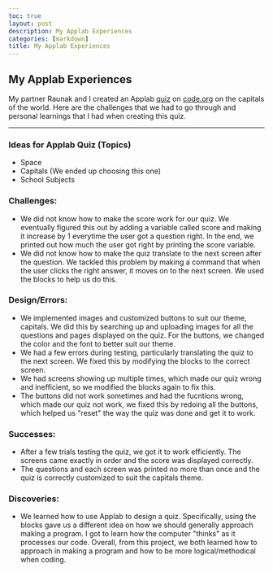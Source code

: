 ```yaml
---
toc: true
layout: post
description: My Applab Experiences
categories: [markdown]
title: My Applab Experiences
---
```



## My Applab Experiences

My partner Raunak and I created an Applab [quiz](https://studio.code.org/projects/applab/6TmfHYt7qkPd1WumAI3dkp8m1V7Ipoj_lA3-09HnZ3g) on [code.org](https://code.org/) on the capitals of the world. Here are the challenges that we had to go through and personal learnings that I had when creating this quiz. 

___

### Ideas for Applab Quiz (Topics)
- Space
- Capitals (We ended up choosing this one)
- School Subjects 


### Challenges:

- We did not know how to make the score work for our quiz. We eventually figured this out by adding a variable called score and making it increase by 1 everytime the user got a question right.
In the end, we printed out how much the user got right by printing the score variable. 
- We did not know how to make the quiz translate to the next screen after the question. We tackled this problem by making a command that when the user clicks the right answer, it moves on to the next screen. We used the blocks to help us do this.

### Design/Errors:

- We implemented images and customized buttons to suit our theme, capitals. We did this by searching up and uploading images for all the questions and pages displayed on the quiz. 
For the buttons, we changed the color and the font to better suit our theme. 
- We had a few errors during testing, particularly translating the quiz to the next screen. We fixed this by modifying the blocks to the correct screen. 
- We had screens showing up multiple times, which made our quiz wrong and inefficient, so we modified the blocks again to fix this.
- The buttons did not work sometimes and had the fucntions wrong, which made our quiz not work, we fixed this by redoing all the buttons, which helped us "reset" the way the
quiz was done and get it to work. 

### Successes:

- After a few trials testing the quiz, we got it to work efficiently. The screens came exactly in order and the score was displayed correctly. 
- The questions and each screen was printed no more than once and the quiz is correctly customized to suit the capitals theme. 

### Discoveries:

- We learned how to use Applab to design a quiz. Specifically, using the blocks gave us a different idea on how we should generally approach making a program. 
I got to learn how the computer "thinks" as it processes our code. Overall, from this project, we both learned how to approach in making a program and how to be more logical/methodical when coding. 
